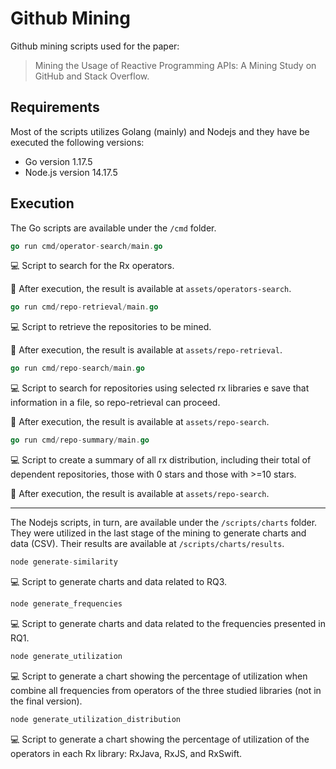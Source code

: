 # Github Mining
Github mining scripts used for the paper:
> Mining the Usage of Reactive Programming APIs: A Mining Study on GitHub and Stack Overflow.

## Requirements
Most of the scripts utilizes Golang (mainly) and Nodejs and they have be executed the following versions:
* Go version 1.17.5
* Node.js version 14.17.5

## Execution
The Go scripts are available under the `/cmd` folder.

```go
go run cmd/operator-search/main.go
```
:computer: Script to search for the Rx operators.

:floppy_disk: After execution, the result is available at `assets/operators-search`.
```go
go run cmd/repo-retrieval/main.go
```
:computer: Script to retrieve the repositories to be mined.

:floppy_disk: After execution, the result is available at `assets/repo-retrieval`.
```go
go run cmd/repo-search/main.go
```
:computer: Script to search for repositories using selected rx libraries e save that information in a file, so repo-retrieval can proceed.

:floppy_disk: After execution, the result is available at `assets/repo-search`.
```go
go run cmd/repo-summary/main.go
```
:computer: Script to create a summary of all rx distribution, including their total of dependent repositories, those with 0 stars and those with >=10 stars.

:floppy_disk: After execution, the result is available at `assets/repo-search`.

---

The Nodejs scripts, in turn, are available under the `/scripts/charts` folder. They were utilized in the last stage of the mining to generate charts and
data (CSV). Their results are available at `/scripts/charts/results`.

```javascript
node generate-similarity
```
:computer: Script to generate charts and data related to RQ3.

```javascript
node generate_frequencies
```
:computer: Script to generate charts and data related to the frequencies presented in RQ1.

```javascript
node generate_utilization
```
:computer: Script to generate a chart showing the percentage of utilization when combine all frequencies from operators of the three studied libraries (not in the final version).

```javascript
node generate_utilization_distribution
```
:computer: Script to generate a chart showing the percentage of utilization of the operators in each Rx library: RxJava, RxJS, and RxSwift.
